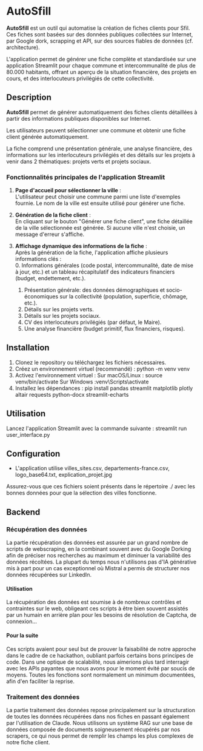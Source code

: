 # AutoSfill

**AutoSfill** est un outil qui automatise la création de fiches clients pour Sfil. Ces fiches sont basées sur des données publiques collectées sur Internet, par Google dork, scrapping et API, sur des sources fiables de données (cf. architecture). 

L'application permet de générer une fiche complète et standardisée sur une application Streamlit pour chaque commune et intercommunalité de plus de 80.000 habitants, offrant un aperçu de la situation financière, des projets en cours, et des interlocuteurs privilégiés de cette collectivité.



## Description

**AutoSfill** permet de générer automatiquement des fiches clients détaillées à partir des informations publiques disponibles sur Internet. 

Les utilisateurs peuvent sélectionner une commune et obtenir une fiche client générée automatiquement.

La fiche comprend une présentation générale, une analyse financière, des informations sur les interlocuteurs privilégiés et  des détails sur les projets à venir dans 2 thématiques: projets verts et projets sociaux.



### Fonctionnalités principales de l'application Streamlit

1. **Page d'accueil pour sélectionner la ville** :  
   L'utilisateur peut choisir une commune parmi une liste d'exemples fournie. Le nom de la ville est ensuite utilisé pour générer une fiche.

2. **Génération de la fiche client** :  
   En cliquant sur le bouton "Générer une fiche client", une fiche détaillée de la ville sélectionnée est générée. Si aucune ville n'est choisie, un message d'erreur s'affiche.

3. **Affichage dynamique des informations de la fiche** :  
   Après la génération de la fiche, l'application affiche plusieurs informations clés :  
   0. Informations générales (code postal, intercommunalité, date de mise à jour, etc.) et un tableau récapitulatif des indicateurs financiers (budget, endettement, etc.).
   1. Présentation générale: des données démographiques et socio-économiques sur la collectivité (population, superficie, chômage, etc.).
   2. Détails sur les projets verts.
   3. Détails sur les projets sociaux.
   4. CV des interlocuteurs privilégiés (par défaut, le Maire).
   5. Une analyse financière (budget primitif, flux financiers, risques).


## Installation

1. Clonez le repository ou téléchargez les fichiers nécessaires.
2. Créez un environnement virtuel (recommandé) :
   python -m venv venv
3. Activez l'environnement virtuel :
    Sur macOS/Linux : source venv/bin/activate
    Sur Windows :venv\Scripts\activate
4. Installez les dépendances :
    pip install pandas streamlit matplotlib plotly altair requests python-docx streamlit-echarts

## Utilisation

Lancez l'application Streamlit avec la commande suivante :
streamlit run user_interface.py

## Configuration
- L'application utilise villes_sites.csv, departements-france.csv, logo_base64.txt, explication_projet.jpg

Assurez-vous que ces fichiers soient présents dans le répertoire ./ avec les bonnes données pour que la sélection des villes fonctionne.

## Backend
### Récupération des données
La partie récupération des données est assurée par un grand nombre de scripts de webscraping, en la combinant souvent avec du Google Dorking afin de préciser nos recherches au maximum et diminuer la variabilité des données récoltées. La plupart du temps nous n'utilisons pas d'IA générative mis à part pour un cas exceptionnel où Mistral a permis de structurer nos données récupérées sur LinkedIn.

#### Utilisation
La récupération des données est soumise à de nombreux contrôles et contraintes sur le web, obligeant ces scripts à être bien souvent assistés par un humain en arrière plan pour les besoins de résolution de Captcha, de connexion...

#### Pour la suite
Ces scripts avaient pour seul but de prouver la faisabilité de notre approche dans le cadre de ce hackathon, oubliant parfois certains bons principes de code. Dans une optique de scalabilité, nous aimerions plus tard interragir avec les APIs payantes que nous avons pour le moment évité par soucis de moyens. Toutes les fonctions sont normalement un minimum documentées, afin d'en faciliter la reprise.

### Traitement des données
La partie traitement des données repose principalement sur la structuration de toutes les données récupérées dans nos fiches en passant également par l'utilisation de Claude. Nous utilisons un système RAG sur une base de données composée de documents soigneusement récupérés par nos scrapers, ce qui nous permet de remplir les champs les plus complexes de notre fiche client.


